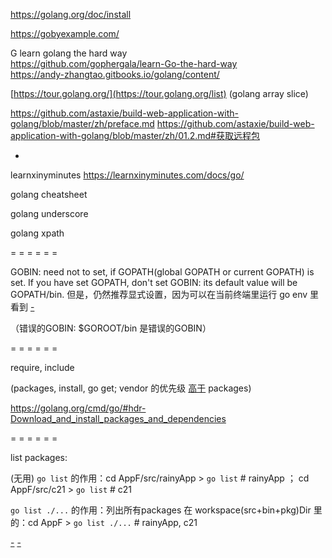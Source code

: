 
https://golang.org/doc/install

https://gobyexample.com/

G learn golang the hard way <br>
https://github.com/gophergala/learn-Go-the-hard-way <br>
https://andy-zhangtao.gitbooks.io/golang/content/ <br>

[https://tour.golang.org/](https://tour.golang.org/list) (golang array slice)

https://github.com/astaxie/build-web-application-with-golang/blob/master/zh/preface.md
https://github.com/astaxie/build-web-application-with-golang/blob/master/zh/01.2.md#获取远程包



-

learnxinyminutes
https://learnxinyminutes.com/docs/go/

golang cheatsheet

golang underscore

golang xpath


= = = = = =

GOBIN: need not to set, if GOPATH(global GOPATH or current GOPATH) is set. If you have set GOPATH, don't set GOBIN: its default value will be GOPATH/bin. 但是，仍然推荐显式设置，因为可以在当前终端里运行 go env 里看到 [-](https://stackoverflow.com/questions/40067997/how-set-gobin-automatically)

（错误的GOBIN: $GOROOT/bin 是错误的GOBIN）

= = = = = =

require, include

(packages, install, go get; vendor 的优先级 [高于](https://golang.org/cmd/go/#hdr-Vendor_Directories) packages)

https://golang.org/cmd/go/#hdr-Download_and_install_packages_and_dependencies

= = = = = =

list packages:

(无用) `go list` 的作用：cd AppF/src/rainyApp > `go list` # rainyApp ； cd AppF/src/c21 > `go list` # c21

`go list ./...` 的作用：列出所有packages 在 workspace(src+bin+pkg)Dir 里的：cd AppF > `go list ./...` # rainyApp, c21

[-](https://stackoverflow.com/questions/28166249/how-to-list-installed-go-packages) [-](http://www.techietown.info/2017/02/list-installed-packages-gogolang/)

